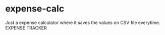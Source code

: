 # expense-calc
Just a expense calculator where it saves the values on CSV file everytime.
EXPENSE TRACKER
